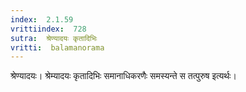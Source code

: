 ```yaml
---
index:  2.1.59
vrittiindex:  728
sutra:  श्रेण्यादयः कृतादिभिः
vritti:  balamanorama 
---
```


श्रेण्यादयः। श्रेम्यादयः कृतादिभिः समानाधिकरणैः समस्यन्ते स तत्पुरुष इत्यर्थः। 

